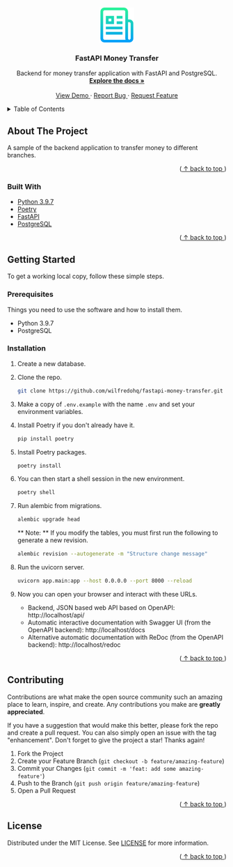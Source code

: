 <div id="top"></div>
<br />
<div align="center">
  <a href="https://github.com/wilfredohq/fastapi-money-transfer">
    <img
      src="https://github.com/WilfredoHQ/md-readme/raw/main/images/logo.png"
      alt="Logo"
      width="80"
      height="80"
    />
  </a>
  <h3 align="center">FastAPI Money Transfer</h3>
  <p align="center">
    Backend for money transfer application with FastAPI and PostgreSQL.
    <br />
    <a href="https://github.com/wilfredohq/fastapi-money-transfer">
      <strong>Explore the docs »</strong>
    </a>
    <br />
    <br />
    <a href="https://m-transfer.herokuapp.com/docs">
      View Demo
    </a>
    ·
    <a href="https://github.com/wilfredohq/fastapi-money-transfer/issues">
      Report Bug
    </a>
    ·
    <a href="https://github.com/wilfredohq/fastapi-money-transfer/issues">
      Request Feature
    </a>
  </p>
</div>
<details>
  <summary>Table of Contents</summary>
  <ol>
    <li>
      <a href="#about-the-project">About The Project</a>
      <ul>
        <li><a href="#built-with">Built With</a></li>
      </ul>
    </li>
    <li>
      <a href="#getting-started">Getting Started</a>
      <ul>
        <li><a href="#prerequisites">Prerequisites</a></li>
        <li><a href="#installation">Installation</a></li>
      </ul>
    </li>
    <li><a href="#contributing">Contributing</a></li>
    <li><a href="#license">License</a></li>
  </ol>
</details>

## About The Project

A sample of the backend application to transfer money to different branches.

<p align="right">(<a href="#top"> ↑ back to top </a>)</p>

### Built With

-   [Python 3.9.7](https://www.python.org/downloads/release/python-397/)
-   [Poetry](https://python-poetry.org/)
-   [FastAPI](https://fastapi.tiangolo.com/)
-   [PostgreSQL](https://www.postgresql.org/)

<p align="right">(<a href="#top"> ↑ back to top </a>)</p>

## Getting Started

To get a working local copy, follow these simple steps.

### Prerequisites

Things you need to use the software and how to install them.

-   Python 3.9.7
-   PostgreSQL

### Installation

1. Create a new database.
2. Clone the repo.

    ```sh
    git clone https://github.com/wilfredohq/fastapi-money-transfer.git
    ```

3. Make a copy of `.env.example` with the name `.env` and set your environment variables.
4. Install Poetry if you don't already have it.

    ```sh
    pip install poetry
    ```

5. Install Poetry packages.

    ```sh
    poetry install
    ```

6. You can then start a shell session in the new environment.

    ```sh
    poetry shell
    ```

7. Run alembic from migrations.

    ```sh
    alembic upgrade head
    ```

    ** Note: ** If you modify the tables, you must first run the following to generate a new revision.

    ```sh
    alembic revision --autogenerate -m "Structure change message"
    ```

8. Run the uvicorn server.

    ```sh
    uvicorn app.main:app --host 0.0.0.0 --port 8000 --reload
    ```

9. Now you can open your browser and interact with these URLs.
    - Backend, JSON based web API based on OpenAPI: http://localhost/api/
    - Automatic interactive documentation with Swagger UI (from the OpenAPI backend): http://localhost/docs
    - Alternative automatic documentation with ReDoc (from the OpenAPI backend): http://localhost/redoc

<p align="right">(<a href="#top"> ↑ back to top </a>)</p>

## Contributing

Contributions are what make the open source community such an amazing place to learn, inspire, and create. Any contributions you make are **greatly appreciated**.

If you have a suggestion that would make this better, please fork the repo and create a pull request. You can also simply open an issue with the tag "enhancement".
Don't forget to give the project a star! Thanks again!

1. Fork the Project
2. Create your Feature Branch (`git checkout -b feature/amazing-feature`)
3. Commit your Changes (`git commit -m 'feat: add some amazing-feature'`)
4. Push to the Branch (`git push origin feature/amazing-feature`)
5. Open a Pull Request

<p align="right">(<a href="#top"> ↑ back to top </a>)</p>

## License

Distributed under the MIT License. See [LICENSE](LICENSE) for more information.

<p align="right">(<a href="#top"> ↑ back to top </a>)</p>
